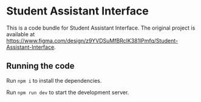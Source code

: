 
  # Student Assistant Interface

  This is a code bundle for Student Assistant Interface. The original project is available at https://www.figma.com/design/z9YVDSuMfBRclK381lPmfq/Student-Assistant-Interface.

  ## Running the code

  Run `npm i` to install the dependencies.

  Run `npm run dev` to start the development server.
  